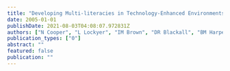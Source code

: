 ```yaml
---
title: "Developing Multi-literacies in Technology-Enhanced Environments"
date: 2005-01-01
publishDate: 2021-08-03T04:08:07.972831Z
authors: ["N Cooper", "L Lockyer", "IM Brown", "DR Blackall", "BM Harper"]
publication_types: ["0"]
abstract: ""
featured: false
publication: ""
---
```


